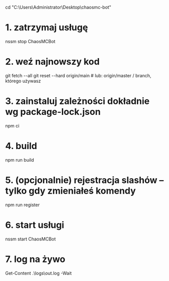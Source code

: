 cd "C:\Users\Administrator\Desktop\chaosmc-bot"

# 1. zatrzymaj usługę
nssm stop ChaosMCBot

# 2. weź najnowszy kod
git fetch --all
git reset --hard origin/main   # lub: origin/master / branch, którego używasz

# 3. zainstaluj zależności dokładnie wg package-lock.json
npm ci

# 4. build
npm run build

# 5. (opcjonalnie) rejestracja slashów – tylko gdy zmieniałeś komendy
npm run register

# 6. start usługi
nssm start ChaosMCBot

# 7. log na żywo
Get-Content .\logs\out.log -Wait

